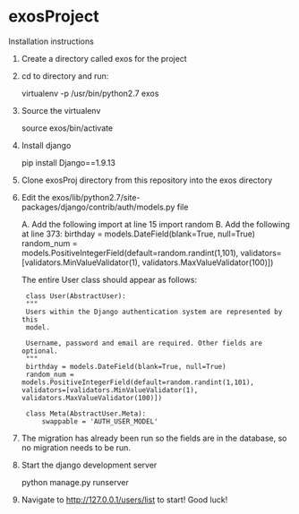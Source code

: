# exosProject

Installation instructions

1. Create a directory called exos for the project

2. cd to directory and run:

    virtualenv -p /usr/bin/python2.7 exos
    
3. Source the virtualenv

    source exos/bin/activate

4. Install django

    pip install Django==1.9.13
    
5. Clone exosProj directory from this repository into the exos directory

6. Edit the exos/lib/python2.7/site-packages/django/contrib/auth/models.py file

    A. Add the following import at line 15
        import random
    B. Add the following at line 373:
        birthday = models.DateField(blank=True, null=True)
        random_num = models.PositiveIntegerField(default=random.randint(1,101), validators=[validators.MinValueValidator(1),         validators.MaxValueValidator(100)])
        
    The entire User class should appear as follows:
    
        class User(AbstractUser):
        """
        Users within the Django authentication system are represented by this
        model.

        Username, password and email are required. Other fields are optional.
        """
        birthday = models.DateField(blank=True, null=True)
        random_num = models.PositiveIntegerField(default=random.randint(1,101), validators=[validators.MinValueValidator(1),     validators.MaxValueValidator(100)])

        class Meta(AbstractUser.Meta):
            swappable = 'AUTH_USER_MODEL'
            
7. The migration has already been run so the fields are in the database, so no migration needs to be run.

8. Start the django development server
    
    python manage.py runserver
    
9. Navigate to http://127.0.0.1/users/list to start! Good luck!
